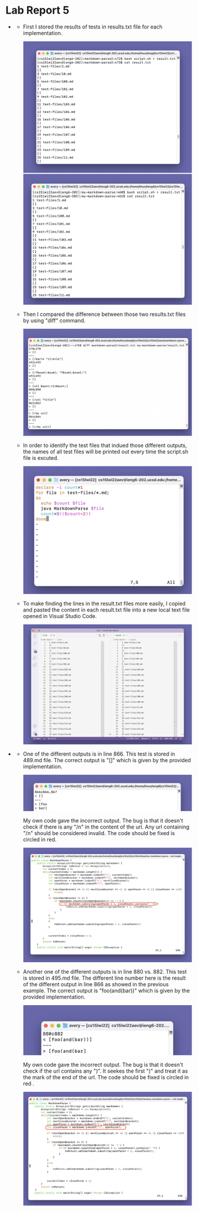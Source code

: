 # Lab Report 5

*   - First I stored the results of tests in results.txt file for each implementation. 

        ![output from the given implementation](resultFile.png)
        ![output from my own implementation](myReusultFile.png)

    - Then I compared the difference between those two results.txt files by using "diff" command.

        ![](diff.png)

    - In order to identify the test files that indued those different outputs, the names of all test files will be printed out every time the script.sh file is excuted.

        ![](script.png)

    - To make finding the lines in the result.txt files more easily, I copied and pasted the content in each result.txt file into a new local text file opened in Visual Studio Code.

        ![](vimTxt.png)

*   - One of the different outputs is in line 866. This test is stored in 489.md file. The correct output is "[]" which is given by the provided implementation.

        ![](firstOutput.png)

        My own code gave the incorrect output. The bug is that it doesn't check if there is any "/n" in the content of the url. Any url containing "/n" should be considered invalid. The code should be fixed is circled in red.

        ![](fix1.png)
    - Another one of the different outputs is in line 880 vs. 882. This test is stored in 495.md file. The different line number here is the result of the different output in line 866 as showed in the previous example. The correct output is "foo(and(bar))" which is given by the provided implementation.

        ![](secondOutput.png)

        My own code gave the incorrect output. The bug is that it doesn't check if the url contains any ")". It seekes the first ")" and treat it as the mark of the end of the url. The code should be fixed is circled in red .

        ![](fix2.png)